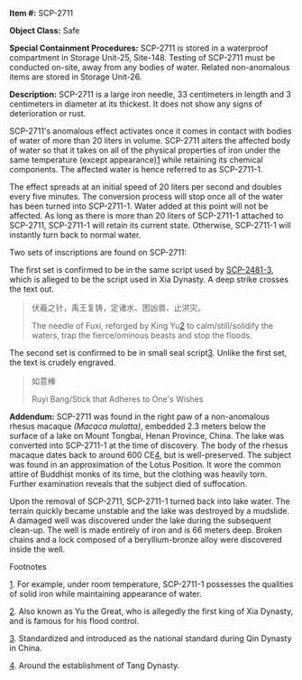**Item #:** SCP-2711

**Object Class:** Safe

**Special Containment Procedures:** SCP-2711 is stored in a waterproof compartment in Storage Unit-25, Site-148. Testing of SCP-2711 must be conducted on-site, away from any bodies of water. Related non-anomalous items are stored in Storage Unit-26.

**Description:** SCP-2711 is a large iron needle, 33 centimeters in length and 3 centimeters in diameter at its thickest. It does not show any signs of deterioration or rust.

SCP-2711's anomalous effect activates once it comes in contact with bodies of water of more than 20 liters in volume. SCP-2711 alters the affected body of water so that it takes on all of the physical properties of iron under the same temperature (except appearance)[1](javascript:;) while retaining its chemical components. The affected water is hence referred to as SCP-2711-1.

The effect spreads at an initial speed of 20 liters per second and doubles every five minutes. The conversion process will stop once all of the water has been turned into SCP-2711-1. Water added at this point will not be affected. As long as there is more than 20 liters of SCP-2711-1 attached to SCP-2711, SCP-2711-1 will retain its current state. Otherwise, SCP-2711-1 will instantly turn back to normal water.

Two sets of inscriptions are found on SCP-2711:

The first set is confirmed to be in the same script used by [SCP-2481-3](/scp-2481), which is alleged to be the script used in Xia Dynasty. A deep strike crosses the text out.

> 伏羲之针，禹王复铸，定诸水、困凶兽、止洪灾。
> 
> The needle of Fuxi, reforged by King Yu[2](javascript:;) to calm/still/solidify the waters, trap the fierce/ominous beasts and stop the floods.

The second set is confirmed to be in small seal script[3](javascript:;). Unlike the first set, the text is crudely engraved.

> 如意棒
> 
> Ruyi Bang/Stick that Adheres to One's Wishes

**Addendum:** SCP-2711 was found in the right paw of a non-anomalous rhesus macaque _(Macaca mulatta)_, embedded 2.3 meters below the surface of a lake on Mount Tongbai, Henan Province, China. The lake was converted into SCP-2711-1 at the time of discovery. The body of the rhesus macaque dates back to around 600 CE[4](javascript:;), but is well-preserved. The subject was found in an approximation of the Lotus Position. It wore the common attire of Buddhist monks of its time, but the clothing was heavily torn. Further examination reveals that the subject died of suffocation.

Upon the removal of SCP-2711, SCP-2711-1 turned back into lake water. The terrain quickly became unstable and the lake was destroyed by a mudslide. A damaged well was discovered under the lake during the subsequent clean-up. The well is made entirely of iron and is 66 meters deep. Broken chains and a lock composed of a beryllium-bronze alloy were discovered inside the well.

Footnotes

[1](javascript:;). For example, under room temperature, SCP-2711-1 possesses the qualities of solid iron while maintaining appearance of water.

[2](javascript:;). Also known as Yu the Great, who is allegedly the first king of Xia Dynasty, and is famous for his flood control.

[3](javascript:;). Standardized and introduced as the national standard during Qin Dynasty in China.

[4](javascript:;). Around the establishment of Tang Dynasty.